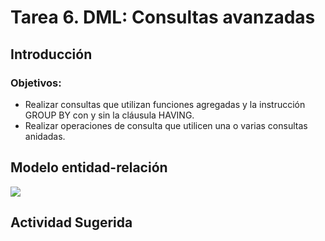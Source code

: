 # Tarea 6. DML: Consultas avanzadas 

## Introducción

### Objetivos:
- Realizar consultas que utilizan funciones agregadas y la instrucción GROUP BY con y sin la cláusula HAVING. 
- Realizar operaciones de consulta que utilicen una o varias consultas anidadas. 

## Modelo entidad-relación
![](https://raw.githubusercontent.com/DISC-isis2304-ST/Introduccion-a-SQL/7d333b495576f224ab92edbd4927ab7205158435/modelos/e_relacion_parranderos.svg)

## Actividad Sugerida
